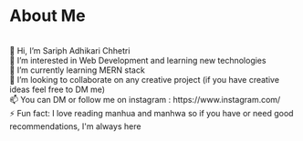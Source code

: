<h1>About Me</h1>
<br>
👋 Hi, I’m Sariph Adhikari Chhetri <br>
👀 I’m interested in Web Development and learning new technologies<br>
🌱 I’m currently learning MERN stack<br>
💞️ I’m looking to collaborate on any creative project (if you have creative ideas feel free to DM me)<br>
📫 You can DM or follow me on instagram : https://www.instagram.com/<br>
⚡ Fun fact: I love reading manhua and manhwa so if you have or need good recommendations, I'm always here<br>

<!---
Sariph-Chhetri/Sariph-Chhetri is a ✨ special ✨ repository because its `README.md` (this file) appears on your GitHub profile.
You can click the Preview link to take a look at your changes.
--->
